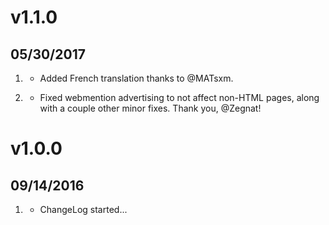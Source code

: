 # v1.1.0
##  05/30/2017

1. [](#new)
	* Added French translation thanks to @MATsxm.

2. [](#bugfix)
    * Fixed webmention advertising to not affect non-HTML pages, along with a couple other minor fixes. Thank you, @Zegnat!

# v1.0.0
##  09/14/2016

1. [](#new)
    * ChangeLog started...
